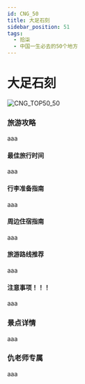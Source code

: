 ```yaml
---
id: CNG_50
title: 大足石刻
sidebar_position: 51
tags:
  - 拾柒
  - 中国一生必去的50个地方
---
```


# 大足石刻

![CNG\_TOP50\_50](https://github.com/AzraelQAQ/my-docusaurus-site/blob/master/img/love/CNG\_TOP50/50.png)

### 旅游攻略

aaa

#### 最佳旅行时间

aaa

#### 行李准备指南

aaa

#### 周边住宿指南

aaa

#### 旅游路线推荐

aaa

#### 注意事项！！！

aaa

### 景点详情

aaa

### 仇老师专属

aaa
